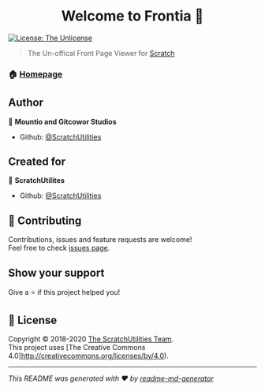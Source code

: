 <h1 align="center">Welcome to Frontia 👋</h1>
<p>
  <a href="https://ScratchUtilities/scratchutilities.github.io/blob/master/LICENSE">
    <img alt="License: The Unlicense" src="https://img.shields.io/github/license/ScratchUtilities/scratchutilities.github.io.svg" target="_blank" />
  </a>
</p>

> The Un-offical Front Page Viewer for <a href="https://scratch.mit.edu"> Scratch </a>

### 🏠 [Homepage](https://scratchutilities.github.io)

## Author

👤  **Mountio and Gitcowor Studios**

- Github: [@ScratchUtilities](https://github.com/ScratchUtilities)

## Created for
👤 **ScratchUtilites**
- Github: [@ScratchUtilities](https://github.com/ScratchUtilities)



## 🤝 Contributing

Contributions, issues and feature requests are welcome!<br />Feel free to check [issues page](https://github.com/ScratchUtilities/scratchutilities.github.io/issues).

## Show your support

Give a ⭐️ if this project helped you!

## 📝 License

Copyright © 2018-2020 [The ScratchUtilities Team](https://github.com/ScratchUtilities).<br />
This project uses [The Creative Commons 4.0]http://creativecommons.org/licenses/by/4.0).

---

_This README was generated with ❤️ by [readme-md-generator](https://github.com/kefranabg/readme-md-generator)_
